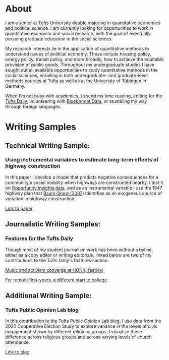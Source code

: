 # About

I am a senior at Tufts University double majoring in quantitative economics and political science. I am currently looking for opportunities to work in quantitative economic and social research, with the goal of eventually pursuing graduate education in the social sciences.

My research interests lie in the application of quantitative methods to understand issues of political economy. These include housing policy, energy policy, transit policy, and more broadly, how to achieve the equitable provision of public goods. Throughout my undergraduate studies I have sought out all available opportunities to study quantitative methods in the social sciences, enrolling in both undergraduate- and graduate-level methods courses at Tufts as well as at the University of Tübingen in Germany.

When I'm not busy with academics, I spend my time reading, editing for the [Tufts Daily](https://tuftsdaily.com), volunteering with [Bluebonnet Data](https://www.bluebonnetdata.org/), or stumbling my way through foreign languages.


# Writing Samples

## Technical Writing Sample:
### Using instrumental variables to estimate long-term effects of highway construction

In this paper I develop a model that predicts negative consequences for a community's social mobility when highways are constructed nearby. I test it on [Opportunity Insights data](https://opportunityinsights.org/data/), and as an instrumental variable I use the 1947 highway plan that [Baum-Snow (2007)](https://academic.oup.com/qje/article-abstract/122/2/775/1942140?redirectedFrom=fulltext) identifies as an exogenous source of variation in highway construction.

[Link to paper](https://drive.google.com/file/d/1E60NJEgX6LGKm1x6gMCycpgcsK23SeTD/view?usp=sharing)

## Journalistic Writing Samples:
### Features for the Tufts Daily

Though most of my student journalism work has been without a byline, either as a copy editor or writing editorials, linked below are two of my contributions to the Tufts Daily's features section.

[Music and activism converge at HONK! festival](https://tuftsdaily.com/features/2019/10/15/music-activism-converge-honk-festival/)

[For remote first-years, a different start to college](https://tuftsdaily.com/features/2020/09/25/for-remote-first-years-a-different-start-to-college/)

## Additional Writing Sample:
### Tufts Public Opinion Lab blog

In this contribution to the Tufts Public Opinion Lab blog, I use data from the 2020 Cooperative Election Study to explore variance in the levels of civic engagement shown by different religious groups. I visualize these difference across religious groups and across varying levels of church attendance.

[Link to blog](https://tufts-pol.medium.com/the-complicated-relationship-between-church-attendance-and-political-engagement-in-america-a432907810b2)

